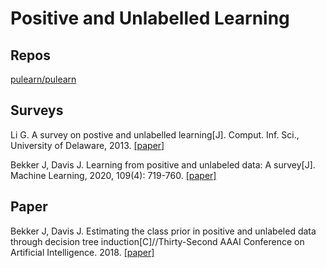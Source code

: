 # Positive and Unlabelled Learning

## Repos

[pulearn/pulearn](https://github.com/pulearn/pulearn)

## Surveys

Li G. A survey on postive and unlabelled learning[J]. Comput. Inf. Sci., University of Delaware, 2013. [[paper]](https://www.eecis.udel.edu/~vijay/fall13/snlp/lit-survey/PositiveLearning.pdf)

Bekker J, Davis J. Learning from positive and unlabeled data: A survey[J]. Machine Learning, 2020, 109(4): 719-760. [[paper]](https://link.springer.com/content/pdf/10.1007/s10994-020-05877-5.pdf)

## Paper

Bekker J, Davis J. Estimating the class prior in positive and unlabeled data through decision tree induction[C]//Thirty-Second AAAI Conference on Artificial Intelligence. 2018. [[paper]](https://www.aaai.org/ocs/index.php/AAAI/AAAI18/paper/viewFile/16776/16539)

